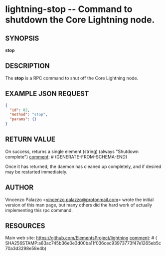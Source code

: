 lightning-stop -- Command to shutdown the Core Lightning node.
==============================================================

SYNOPSIS
--------

**stop**

DESCRIPTION
-----------

The **stop** is a RPC command to shut off the Core Lightning node.

EXAMPLE JSON REQUEST
------------
```json
{
  "id": 82,
  "method": "stop",
  "params": {}
}
```

RETURN VALUE
------------

[comment]: # (GENERATE-FROM-SCHEMA-START)
On success, returns a single element (string) (always "Shutdown complete")
[comment]: # (GENERATE-FROM-SCHEMA-END)

Once it has returned, the daemon has cleaned up completely, and if
desired may be restarted immediately.


AUTHOR
------

Vincenzo Palazzo <<vincenzo.palazzo@protonmail.com>> wrote the initial version of this man page, but many others did the hard work of actually implementing this rpc command.


RESOURCES
---------

Main web site: <https://github.com/ElementsProject/lightning>
[comment]: # ( SHA256STAMP:a83ac745b36e0e3d00ba11f036cec93973773f47e1265eb5c70a3d3298e58e4b)
